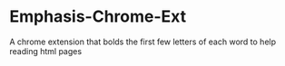 # Emphasis-Chrome-Ext
A chrome extension that bolds the first few letters of each word to help reading html pages
